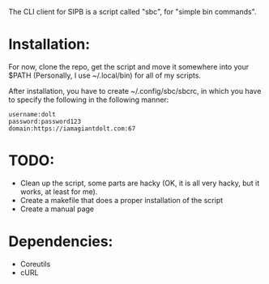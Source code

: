 The CLI client for SIPB is a script called "sbc", for "simple bin commands". 

# Installation:

For now, clone the repo, get the script and move it somewhere into your $PATH (Personally, I use ~/.local/bin) for all of my scripts. 

After installation, you have to create ~/.config/sbc/sbcrc, in which you have to specify the following in the following manner:

```
username:dolt
password:password123
domain:https://iamagiantdolt.com:67
```

# TODO:

* Clean up the script, some parts are hacky (OK, it is all very hacky, but it works, at least for me).
* Create a makefile that does a proper installation of the script
* Create a manual page

# Dependencies:
* Coreutils
* cURL
